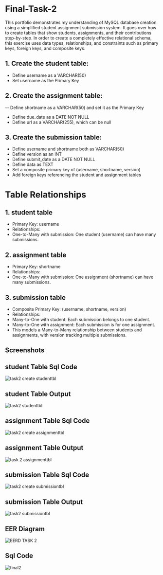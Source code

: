 # Final-Task-2

This portfolio demonstrates my understanding of MySQL database creation using a simplified student assignment submission system. It goes over how to create tables that show students, assignments, and their contributions step-by-step. In order to create a completely effective relational schema, this exercise uses data types, relationships, and constraints such as primary keys, foreign keys, and composite keys.

## 1. Create the student table:
- Define username as a VARCHAR(50)
- Set username as the Primary Key

## 2. Create the assignment table:
-- Define shortname as a VARCHAR(50) and set it as the Primary Key
- Define due_date as a DATE NOT NULL
- Define url as a VARCHAR(255), which can be null

## 3. Create the submission table:
- Define username and shortname both as VARCHAR(50)
- Define version as an INT
- Define submit_date as a DATE NOT NULL
- Define data as TEXT
- Set a composite primary key of (username, shortname, version)
- Add foreign keys referencing the student and assignment tables

# Table Relationships

## 1. student table
- Primary Key: username
- Relationships:
- One-to-Many with submission: One student (username) can have many submissions.

## 2. assignment table
- Primary Key: shortname
- Relationships:
- One-to-Many with submission: One assignment (shortname) can have many submissions.

## 3. submission table
- Composite Primary Key: (username, shortname, version)
- Relationships:
- Many-to-One with student: Each submission belongs to one student.
- Many-to-One with assignment: Each submission is for one assignment.
- This models a Many-to-Many relationship between students and assignments, with version tracking multiple submissions.


## Screenshots

## student Table Sql Code 
![task2 create studenttbl](https://github.com/user-attachments/assets/5818ba5e-3541-418e-a28e-a78ad4be563c)
 
## student Table Output
![task2 studenttbl](https://github.com/user-attachments/assets/1b6f5b9c-dbaf-4e20-8ee6-9338919f16ed)



## assignment Table Sql Code  
![task2 create assignmenttbl](https://github.com/user-attachments/assets/353096d5-d488-4eae-b517-1958501d888d)
## assignment Table Output
![task 2 assignmenttbl](https://github.com/user-attachments/assets/0292fb00-2c55-4300-8f90-24d9d62c3848)



## submission Table Sql Code  
![task2 create submissiontbl](https://github.com/user-attachments/assets/9700303e-3940-434a-aa11-2577712a557c)
## submission Table Output
![task2 submissiontbl](https://github.com/user-attachments/assets/28fe66a3-d24d-4112-b95d-6a8e12c9d257)


## EER Diagram 
![EERD TASK 2](https://github.com/user-attachments/assets/b8aa8cc0-bc89-41e3-a5c9-d9dfc2da7f96)


## Sql Code 
![final2](https://github.com/user-attachments/assets/f61d8dde-263d-401c-a10a-3b43c96bb6a6)








